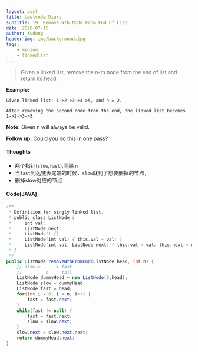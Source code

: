 ```yaml
---
layout: post
title: Leetcode Diary
subtitle: 19. Remove Nth Node From End of List
date: 2020-07-15
author: Xudong
header-img: img/background.jpg
tags: 
    - medium
    - linkedlist
---
```


>Given a linked list, remove the n-th node from the end of list and return its head.

**Example:**

```
Given linked list: 1->2->3->4->5, and n = 2.

After removing the second node from the end, the linked list becomes 1->2->3->5.
```

**Note:**
Given n will always be valid.

**Follow up:**
Could you do this in one pass?

#### Thoughts

- 两个指针(`slow`,`fast`),间隔 `n`
- 当`fast`到达链表尾端的时候，`slow`就到了想要删掉的节点，
- 删掉slow对应的节点

#### Code(JAVA)

```java
/**
 * Definition for singly-linked list.
 * public class ListNode {
 *     int val;
 *     ListNode next;
 *     ListNode() {}
 *     ListNode(int val) { this.val = val; }
 *     ListNode(int val, ListNode next) { this.val = val; this.next = next; }
 * }
 */
public ListNode removeNthFromEnd(ListNode head, int n) {
    // slow-> ... -> fast
    //         n     tail
    ListNode dummyHead = new ListNode(0,head);
    ListNode slow = dummyHead;
    ListNode fast = head;
    for(int i = 0; i < n; i++) {
        fast = fast.next;
    }
    while(fast != null) {
        fast = fast.next;
        slow = slow.next;
    }
    slow.next = slow.next.next;
    return dummyHead.next;
}
```


<script type="text/javascript" src="https://xudongliuharold.github.io/js/latex-math.js?config=default"></script>

